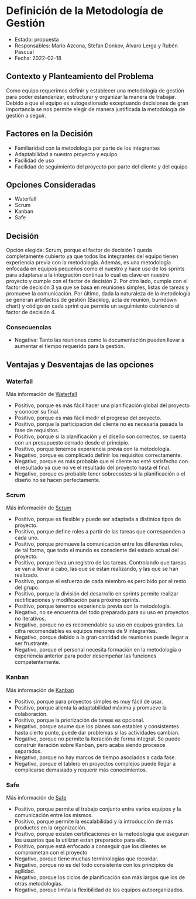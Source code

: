 # Definición de la Metodología de Gestión

* Estado: propuesta
* Responsables: Mario Azcona, Stefan Donkov, Álvaro Lerga y Rubén Pascual
* Fecha: 2022-02-18

## Contexto y Planteamiento del Problema

Como equipo requerimos definir y establecer una metodología de gestión para poder estandarizar, estructurar y organizar la manera de trabajar. Debido a que el equipo es autogestionado exceptuando decisiones de gran importancia se nos permite elegir de manera justificada la metodología de gestión a seguir.

## Factores en la Decisión 

* Familiaridad con la metodología por parte de los integrantes
* Adaptabilidad a nuestro proyecto y equipo
* Facilidad de uso
* Facilidad de seguimiento del proyecto por parte del cliente y del equipo

## Opciones Consideradas

* Waterfall
* Scrum
* Kanban
* Safe 

## Decisión

 Opción elegida: Scrum, porque el factor de decisión 1 queda completamente cubierto ya que todos los integrantes del equipo tienen experiencia previa con la metodología. Además, es una metodología enfocada en equipos pequeños como el nuestro y hace uso de los sprints para adaptarse a la integración continua lo cual es clave en nuestro proyecto y cumple con el factor de decisión 2. Por otro lado, cumple con el factor de decisión 3 ya que se basa en reuniones simples, listas de tareas y promueve la comunicación. Por último, dada la naturaleza de la metodología se generan artefactos de gestión (Backlog, acta de reunión, burndown chart) y código en cada sprint que permite un seguimiento cubriendo el factor de decisión 4.

### Consecuencias

* Negativa: Tanto las reuniones como la documentación pueden llevar a aumentar el tiempo requerido para la gestión.

## Ventajas y Desventajas de las opciones

### Waterfall

Más información de [Waterfall](https://www.crehana.com/es/blog/desarrollo-web/modelo-en-cascada/)

* Positivo, porque es más fácil hacer una planificación global del proyecto y conocer su final.
* Positivo, porque es más fácil medir el progreso del proyecto.
* Positivo, porque la participación del cliente no es necesaria pasada la fase de requisitos.
* Positivo, porque si la planificación y el diseño son correctos, se cuenta con un presupuesto cerrado desde el principio.
* Positivo, porque tenemos experiencia previa con la metodología.
* Negativo, porque es complicado definir los requisitos correctamente.
* Negativo, porque es más probable que el cliente no esté satisfecho con el resultado ya que no ve el resultado del proyecto hasta el final.
* Negativo, porque es probable tener sobrecostes si la planificación o el diseño no se hacen perfectamente.

### Scrum

Más información de [Scrum](https://www.atlassian.com/es/agile/scrum)

* Positivo, porque es flexible y puede ser adaptada a distintos tipos de proyecto. 
* Positivo, porque define roles a partir de las tareas que corresponden a cada uno.
* Positivo, porque promueve la comunicación entre los diferentes roles, de tal forma, que todo el mundo es consciente del estado actual del proyecto.
* Positivo, porque lleva un registro de las tareas. Controlando que tareas se van a llevar a cabo, las que se estan realizando, y las que se han realizado.
* Positivo, porque el esfuerzo de cada miembro es percibido por el resto del grupo.
* Positivo, porque la división del desarrollo en sprints permite realizar rectificaciones y modificación para próximo sprints.
* Positivo, porque tenemos experiencia previa con la metodología.
* Negativo, no se encuentra del todo preparado para su uso en proyectos no iterativos.
* Negativo, porque no es recomendable su uso en equipos grandes. La cifra recomendables es equipos menores de 9 integrantes.
* Negativo, porque debido a la gran cantidad de reuniones puede llegar a ser frustrante.
* Negativo, porque el personal necesita formación en la metodología o experiencia anterior para poder desempeñar las funciones competentemente.


### Kanban

Más información de [Kanban](https://asana.com/es/resources/what-is-kanban)

* Positivo, porque para proyectos simples es muy fácil de usar.
* Positivo, porque alienta la adaptabilidad máxima y promueve la colaboración.
* Positivo, porque la priorización de tareas es opcional.
* Negativo, porque asume que los planes son estables y consistentes hasta cierto punto, puede dar problemas si las actividades cambian.
* Negativo, porque no permite la iteración de forma integral. Se puede construir iteración sobre Kanban, pero acaba siendo procesos separados.
* Negativo, porque no hay marcos de tiempo asociados a cada fase.
* Negativo, porque el tablero en proyectos complejos puede llegar a complicarse demasiado y requerir más conocimientos.

### Safe

Más información de [Safe](https://www.atlassian.com/es/agile/agile-at-scale/what-is-safe)
* Positivo, porque permite el trabajo conjunto entre varios equipos y la comunicación entre los mismos.
* Positivo, porque permite la escalabilidad y la introducción de más productos en la organización.
* Positivo, porque existen certificaciones en la metodología que aseguran los usuarios que la utilizan estan preparados para ello.
* Positivo, porque está enfocado a conseguir que los clientes se comprometan con el proyecto
* Negativo, porque tiene muchas terminologías que recordar.
* Negativo, porque no es del todo consistente con los principios de agilidad.
* Negativo, porque los ciclos de planificación son más largos que los de otras metodologías.
* Negativo, porque limita la flexibilidad de los equipos autoorganizados.